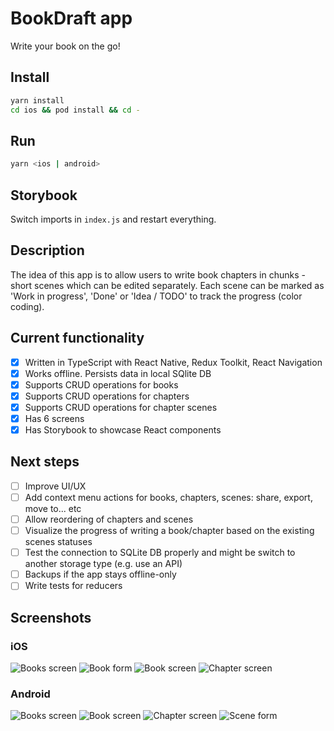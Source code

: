 # BookDraft app

Write your book on the go!

## Install

```bash
yarn install
cd ios && pod install && cd -
```

## Run

```bash
yarn <ios | android>
```

## Storybook

Switch imports in `index.js` and restart everything.

## Description

The idea of this app is to allow users to write book chapters in chunks - short scenes which can be edited separately. 
Each scene can be marked as 'Work in progress', 'Done' or 'Idea / TODO' to track the progress (color coding).

## Current functionality

- [x] Written in TypeScript with React Native, Redux Toolkit, React Navigation
- [x] Works offline. Persists data in local SQlite DB
- [x] Supports CRUD operations for books
- [x] Supports CRUD operations for chapters
- [x] Supports CRUD operations for chapter scenes
- [x] Has 6 screens
- [x] Has Storybook to showcase React components

## Next steps

- [ ] Improve UI/UX
- [ ] Add context menu actions for books, chapters, scenes: share, export, move to... etc
- [ ] Allow reordering of chapters and scenes
- [ ] Visualize the progress of writing a book/chapter based on the existing scenes statuses
- [ ] Test the connection to SQLite DB properly and might be switch to another storage type (e.g. use an API) 
- [ ] Backups if the app stays offline-only
- [ ] Write tests for reducers

## Screenshots

### iOS

![Books screen](./screenshots/ios/1.png)
![Book form](./screenshots/ios/2.png)
![Book screen](./screenshots/ios/3.png)
![Chapter screen](./screenshots/ios/4.png)

### Android

![Books screen](./screenshots/android/1.png)
![Book screen](./screenshots/android/2.png)
![Chapter screen](./screenshots/android/3.png)
![Scene form](./screenshots/android/4.png)
